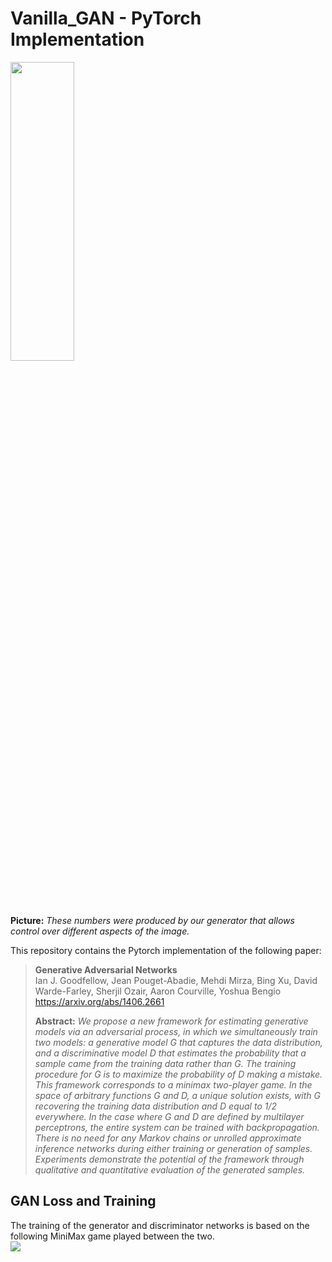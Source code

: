 # Vanilla_GAN - PyTorch Implementation
<img src="https://user-images.githubusercontent.com/50144683/228511407-72eafe5e-106d-4be5-8c45-9054a285c5d8.gif" width=45% height=35%></br>
**Picture:** _These numbers were produced by our generator that allows control over different aspects of the image._

This repository contains the Pytorch implementation of the following paper:
>**Generative Adversarial Networks**</br>
>Ian J. Goodfellow, Jean Pouget-Abadie, Mehdi Mirza, Bing Xu, David Warde-Farley, Sherjil Ozair, Aaron Courville, Yoshua Bengio
>https://arxiv.org/abs/1406.2661
>
>**Abstract:** _We propose a new framework for estimating generative models via an adversarial process, in which we simultaneously train two models: a generative model G
that captures the data distribution, and a discriminative model D that estimates the probability that a sample came from the training data rather than G. The training procedure for G is to maximize the probability of D making a mistake. This framework corresponds to a minimax two-player game. In the space of arbitrary functions G and D, a unique solution exists, with G recovering the training data distribution and D equal to 1/2 everywhere. In the case where G and D are defined by multilayer perceptrons, the entire system can be trained with backpropagation. There is no need for any Markov chains or unrolled approximate inference networks during either training or generation of samples. Experiments demonstrate the potential of the framework through qualitative and quantitative evaluation of the generated samples._

## GAN Loss and Training
The training of the generator and discriminator networks is based on the following MiniMax game played between the two.</br>
<img src="https://user-images.githubusercontent.com/50144683/228524056-daa3a7f8-ebcf-46e6-a562-2c33627669d6.png">
